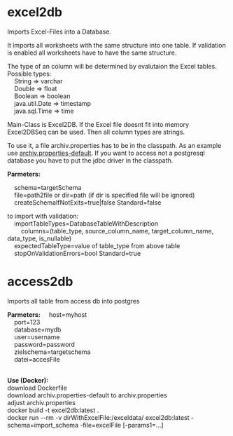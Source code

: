 # excel2db

Imports Excel-Files into a Database.

It imports all worksheets with the same structure into one table. If validation is enabled all worksheets have to have the same structure.

The type of an column will be determined by evalutaion the Excel tables.<br>Possible types: 
<br>&nbsp;&nbsp;&nbsp;&nbsp;String => varchar
<br>&nbsp;&nbsp;&nbsp;&nbsp;Double => float
<br>&nbsp;&nbsp;&nbsp;&nbsp;Boolean => boolean
<br>&nbsp;&nbsp;&nbsp;&nbsp;java.util.Date => timestamp
<br>&nbsp;&nbsp;&nbsp;&nbsp;java.sql.Time => time

Main-Class is Excel2DB. If the Excel file doesnt fit into memory Excel2DBSeq can be used. Then all column types are strings.

To use it, a file archiv.properties has to be in the classpath. As an example use [ archiv.properties-default](https://raw.githubusercontent.com/rtrier/excel2db/master/archiv.properties-default). 
If you want to access not a postgresql database you have to put the jdbc driver in the classpath.

__Parmeters:__

&nbsp;&nbsp;&nbsp;&nbsp;schema=targetSchema<br>
&nbsp;&nbsp;&nbsp;&nbsp;file=path2file or dir=path (if dir is specified file will be ignored)<br>
&nbsp;&nbsp;&nbsp;&nbsp;createSchemaIfNotExits=true|false Standard=false<br>

to import with validation:<br>
&nbsp;&nbsp;&nbsp;&nbsp;importTableTypes=DatabaseTableWithDescription<br>
&nbsp;&nbsp;&nbsp;&nbsp;&nbsp;&nbsp;&nbsp;&nbsp;columns=(table_type, source_column_name, target_column_name, data_type, is_nullable)
<br>&nbsp;&nbsp;&nbsp;&nbsp;expectedTableType=value of table_type from above table
<br>&nbsp;&nbsp;&nbsp;&nbsp;stopOnValidationErrors=bool Standard=true

# access2db

Imports all table from access db into postgres

__Parmeters:__
&nbsp;&nbsp;&nbsp;&nbsp;host=myhost<br>
&nbsp;&nbsp;&nbsp;&nbsp;port=123<br>
&nbsp;&nbsp;&nbsp;&nbsp;database=mydb<br>
&nbsp;&nbsp;&nbsp;&nbsp;user=username<br>
&nbsp;&nbsp;&nbsp;&nbsp;password=password<br>
&nbsp;&nbsp;&nbsp;&nbsp;zielschema=targetschema<br>
&nbsp;&nbsp;&nbsp;&nbsp;datei=accesFile<br>
<br>

__Use (Docker):__<br>
download Dockerfile<br>
download archiv.properties-default to archiv.properties<br>
adjust archiv.properties<br>
docker build -t excel2db:latest .<br>
docker run --rm -v dirWithExcelFile:/exceldata/ excel2db:latest -schema=import_schema -file=excelFile [-params1=...]
